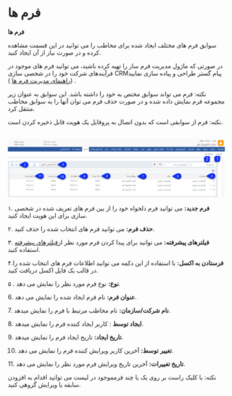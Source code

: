 # فرم ها        

**فرم ها**

سوابق فرم های مختلف ایجاد شده برای مخاطب را می توانید در این قسمت مشاهده کرده و در صورت نیاز از آن ایجاد کنید.

در صورتی که ماژول مدیریت فرم ساز را تهیه کرده باشید، می توانید فرم های موجود در فرآیندهای شرکت خود را در شخصی سازی CRMپیام گستر طراحی و پیاده سازی نمایید . ([راهنمای مدیریت فرم ها](.HelpPayamgostar/Setting/Personalizing/FormsManagement.md) )

نکته: فرم می تواند سوابق مختص به خود را داشته باشد. این سوابق به عنوان زیر مجموعه فرم نمایش داده شده و در صورت حذف فرم می توان آنها را به سوابق مخاطب منتقل کرد.

نکته: فرم از سوابقی است که بدون اتصال به پروفایل یک هویت قابل ذخیره کردن است.

 ![](Forms/Bank-forms.png)

۱. **فرم جدید:** می توانید فرم دلخواه خود را از بین فرم های تعریف شده در شخصی سازی برای این هویت ایجاد کنید.

۲. **حذف فرم:** می توانید فرم های انتخاب شده را حذف کنید.

۳.  **فیلترهای پیشرفته:** می توانید برای پیدا کردن فرم مورد نظر از[فیلترهای پیشرفته](Background/AdvancedFilters.md) استفاده کنید.

۴.**فرستادن به اکسل:** با استفاده از این دکمه می توانید اطلاعات  فرم های انتخاب شده را در قالب یک فایل اکسل دریافت کنید. 

۵ . **نوع:**  نوع فرم مورد نظر را نمایش می دهد.

6\. **عنوان فرم:** نام فرم ایجاد شده را نمایش می دهد.

7\. **نام شرکت/سازمان:** نام مخاطب مرتبط با فرم را نمایش میدهد.

8\. **ایجاد توسط** : کاربر ایجاد کننده فرم را نمایش میدهد.

9\. **تاریخ ایجاد:** تاریخ ایجاد فرم را نمایش میدهد.

10. **تغییر** **توسط:** آخرین کاربر ویرایش کننده فرم را نمایش می دهد.

11\. **تاریخ تغییرات:** آخرین تاریخ ویرایش فرم مورد نظر را نمایش می دهد.

نکته:  با کلیک راست بر روی یک یا چند فرمموجود در لیست می توانید اقدام به افزودن سابقه یا ویرایش گروهی کنید.
